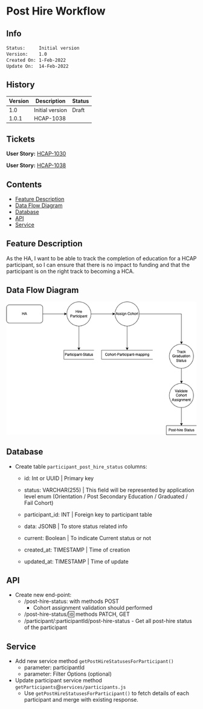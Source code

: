 # Post Hire Workflow

## Info

    Status:     Initial version
    Version:    1.0
    Created On: 1-Feb-2022
    Update On:  14-Feb-2022

## History

| Version | Description | Status |
| ------- | ----------- | -------
|   1.0   | Initial version | Draft |
|   1.0.1 | HCAP-1038 | |

## Tickets

**User Story:**  [HCAP-1030](https://freshworks.atlassian.net/browse/HCAP-1030)

**User Story:** [HCAP-1038](https://freshworks.atlassian.net/browse/HCAP-1038)

## Contents

- [Feature Description](#feature-description)
- [Data Flow Diagram](#data-flow-diagram)
- [Database](#database)
- [API](#api)
- [Service](#service)

## Feature Description

As the HA, I want to be able to track the completion of education for a HCAP participant, so I can ensure that there is no impact to funding and that the participant is on the right track to becoming a HCA.

## Data Flow Diagram

![FlowDiagram](/docs/assets/Post-hire-flow.drawio.png)

## Database

- Create table `participant_post_hire_status`
  columns:
  - id: Int or UUID | Primary key
  
  - status: VARCHAR(255) | This field will be represented by application level enum (Orientation / Post Secondary Education / Graduated / Fail Cohort)

  - participant_id: INT | Foreign key to participant table

  - data: JSONB | To store status related info

  - current: Boolean | To indicate Current status or not

  - created_at: TIMESTAMP | Time of creation

  - updated_at: TIMESTAMP | Time of update

## API

- Create new end-point:
  - /post-hire-status: with methods POST
    - Cohort assignment validation should performed
  - /post-hire-status/:id: methods PATCH, GET
  - /participant/:participantId/post-hire-status - Get all post-hire status of the participant

## Service

- Add new service method `getPostHireStatusesForParticipant()`
  - parameter: participantId
  - parameter: Filter Options (optional)
- Update participant service method `getParticipants`@`services/participants.js`
  - Use `getPostHireStatusesForParticipant()` to fetch details of each participant and merge with existing response.
